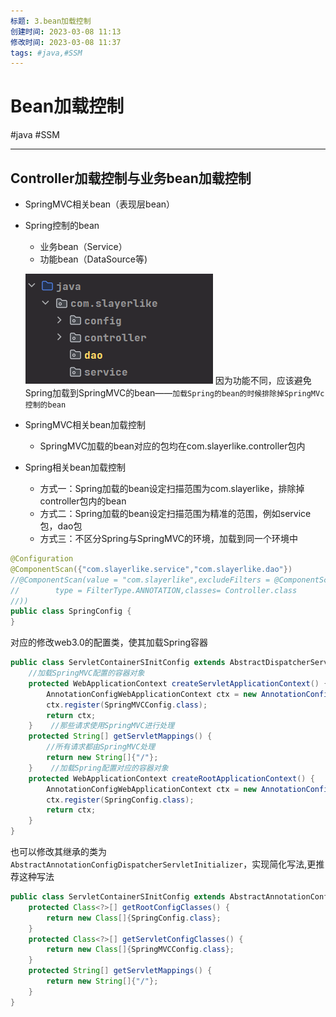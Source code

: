 ```yaml
---
标题: 3.bean加载控制
创建时间: 2023-03-08 11:13
修改时间: 2023-03-08 11:37
tags: #java,#SSM
---
```


# Bean加载控制
#java #SSM 

---
## Controller加载控制与业务bean加载控制
- SpringMVC相关bean（表现层bean）
- Spring控制的bean
	- 业务bean（Service）
	- 功能bean（DataSource等)
	
	 ![Pasted image 20220910155312](../../../attachments/Pasted%20image%2020220910155312.png)
因为功能不同，应该避免Spring加载到SpringMVC的bean——`加载Spring的bean的时候排除掉SpringMVc控制的bean`
- SpringMVC相关bean加载控制
	- SpringMVC加载的bean对应的包均在com.slayerlike.controller包内
- Spring相关bean加载控制
	- 方式一：Spring加载的bean设定扫描范围为com.slayerlike，排除掉controller包内的bean
	- 方式二：Spring加载的bean设定扫描范围为精准的范围，例如service包，dao包
	- 方式三：不区分Spring与SpringMVC的环境，加载到同一个环境中
```java
@Configuration  
@ComponentScan({"com.slayerlike.service","com.slayerlike.dao"})  
//@ComponentScan(value = "com.slayerlike",excludeFilters = @ComponentScan.Filter(  
//        type = FilterType.ANNOTATION,classes= Controller.class  
//))  
public class SpringConfig {  
}
```
对应的修改web3.0的配置类，使其加载Spring容器
```java
public class ServletContainerSInitConfig extends AbstractDispatcherServletInitializer {  
    //加载SpringMVC配置的容器对象  
    protected WebApplicationContext createServletApplicationContext() {  
        AnnotationConfigWebApplicationContext ctx = new AnnotationConfigWebApplicationContext();  
        ctx.register(SpringMVCConfig.class);  
        return ctx;  
    }    //那些请求使用SpringMVC进行处理  
    protected String[] getServletMappings() {  
        //所有请求都由SpringMVC处理  
        return new String[]{"/"};  
    }    //加载Spring配置对应的容器对象  
    protected WebApplicationContext createRootApplicationContext() {  
        AnnotationConfigWebApplicationContext ctx = new AnnotationConfigWebApplicationContext();  
        ctx.register(SpringConfig.class);  
        return ctx;  
    }
}
```
也可以修改其继承的类为`AbstractAnnotationConfigDispatcherServletInitializer`，实现简化写法,更推荐这种写法
```java
public class ServletContainerSInitConfig extends AbstractAnnotationConfigDispatcherServletInitializer {  
    protected Class<?>[] getRootConfigClasses() {  
        return new Class[]{SpringConfig.class};  
    }  
    protected Class<?>[] getServletConfigClasses() {  
        return new Class[]{SpringMVCConfig.class};  
    }  
    protected String[] getServletMappings() {  
        return new String[]{"/"};  
    }
}
```